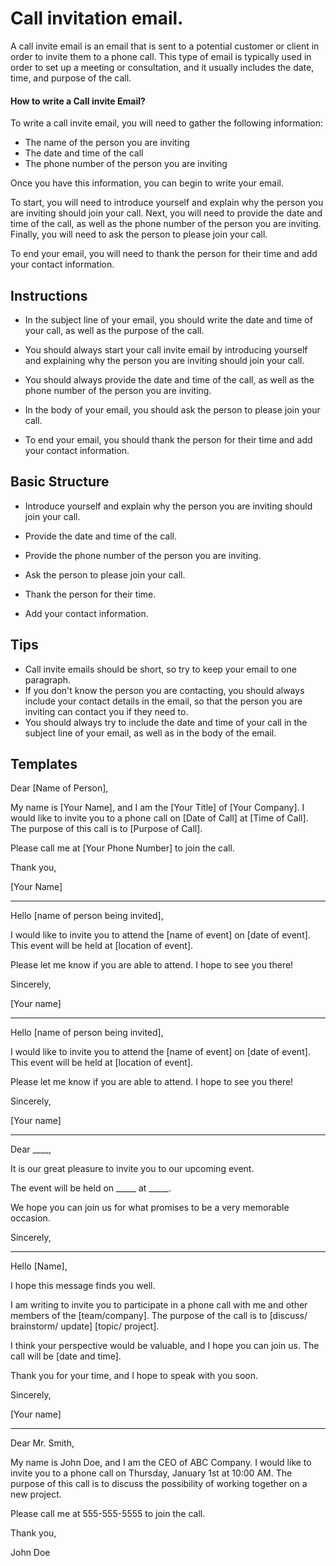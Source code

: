 # Call invitation email.


A call invite email is an email that is sent to a potential customer or client in order to invite them to a phone call. This type of email is typically used in order to set up a meeting or consultation, and it usually includes the date, time, and purpose of the call.

#### How to write a Call invite Email?

To write a call invite email, you will need to gather the following information:

- The name of the person you are inviting
- The date and time of the call
- The phone number of the person you are inviting

Once you have this information, you can begin to write your email.

To start, you will need to introduce yourself and explain why the person you are inviting should join your call. Next, you will need to provide the date and time of the call, as well as the phone number of the person you are inviting. Finally, you will need to ask the person to please join your call.

To end your email, you will need to thank the person for their time and add your contact information.

## Instructions

-  In the subject line of your email, you should write the date and time of your call, as well as the purpose of the call.

-  You should always start your call invite email by introducing yourself and explaining why the person you are inviting should join your call.

-  You should always provide the date and time of the call, as well as the phone number of the person you are inviting.

-  In the body of your email, you should ask the person to please join your call.

-  To end your email, you should thank the person for their time and add your contact information.


## Basic Structure

- Introduce yourself and explain why the person you are inviting should join your call.

- Provide the date and time of the call.

- Provide the phone number of the person you are inviting.

- Ask the person to please join your call.

- Thank the person for their time.

- Add your contact information.


## Tips

-  Call invite emails should be short, so try to keep your email to one paragraph.
-  If you don't know the person you are contacting, you should always include your contact details in the email, so that the person you are inviting can contact you if they need to.
-  You should always try to include the date and time of your call in the subject line of your email, as well as in the body of the email.

## Templates

Dear [Name of Person],

My name is [Your Name], and I am the [Your Title] of [Your Company]. I would like to invite you to a phone call on [Date of Call] at [Time of Call]. The purpose of this call is to [Purpose of Call].

Please call me at [Your Phone Number] to join the call.

Thank you,

[Your Name]

---

Hello [name of person being invited],

I would like to invite you to attend the [name of event] on [date of event]. This event will be held at [location of event].

Please let me know if you are able to attend. I hope to see you there!

Sincerely,

[Your name]

---

Hello [name of person being invited],

I would like to invite you to attend the [name of event] on [date of event]. This event will be held at [location of event].

Please let me know if you are able to attend. I hope to see you there!

Sincerely,

[Your name]

---

Dear ____,

It is our great pleasure to invite you to our upcoming event.

The event will be held on _____ at _____.

We hope you can join us for what promises to be a very memorable occasion.

Sincerely,

---

Hello [Name],

I hope this message finds you well.

I am writing to invite you to participate in a phone call with me and other members of the [team/company]. The purpose of the call is to [discuss/ brainstorm/ update] [topic/ project].

I think your perspective would be valuable, and I hope you can join us. The call will be [date and time].

Thank you for your time, and I hope to speak with you soon.

Sincerely,

[Your name]

---

Dear Mr. Smith,

My name is John Doe, and I am the CEO of ABC Company. I would like to invite you to a phone call on Thursday, January 1st at 10:00 AM. The purpose of this call is to discuss the possibility of working together on a new project.

Please call me at 555-555-5555 to join the call.

Thank you,

John Doe